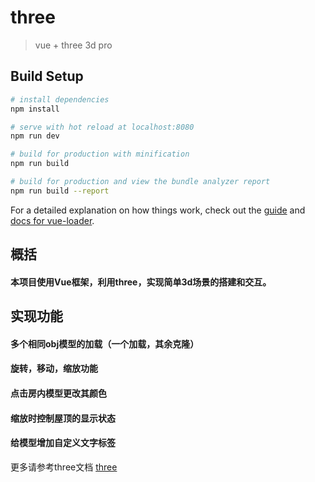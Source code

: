 # three

> vue + three 3d pro

## Build Setup

``` bash
# install dependencies
npm install

# serve with hot reload at localhost:8080
npm run dev

# build for production with minification
npm run build

# build for production and view the bundle analyzer report
npm run build --report
```

For a detailed explanation on how things work, check out the [guide](http://vuejs-templates.github.io/webpack/) and [docs for vue-loader](http://vuejs.github.io/vue-loader).

## 概括
#### 本项目使用Vue框架，利用three，实现简单3d场景的搭建和交互。

## 实现功能

#### 多个相同obj模型的加载（一个加载，其余克隆）
#### 旋转，移动，缩放功能
#### 点击房内模型更改其颜色
#### 缩放时控制屋顶的显示状态
#### 给模型增加自定义文字标签

更多请参考three文档 [three](https://www.techbrood.com/threejs/docs/)